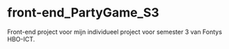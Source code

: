 # front-end_PartyGame_S3
Front-end project voor mijn individueel project voor semester 3 van Fontys HBO-ICT.
